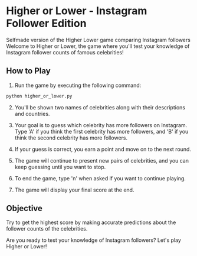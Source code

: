 
# Higher or Lower - Instagram Follower Edition

Selfmade version of the Higher Lower game comparing Instagram followers 
Welcome to Higher or Lower, the game where you'll test your knowledge of Instagram follower counts of famous celebrities!

## How to Play

1. Run the game by executing the following command:

```bash
python higher_or_lower.py
```

2. You'll be shown two names of celebrities along with their descriptions and countries.

3. Your goal is to guess which celebrity has more followers on Instagram. Type 'A' if you think the first celebrity has more followers, and 'B' if you think the second celebrity has more followers.

4. If your guess is correct, you earn a point and move on to the next round.

5. The game will continue to present new pairs of celebrities, and you can keep guessing until you want to stop.

6. To end the game, type 'n' when asked if you want to continue playing.

7. The game will display your final score at the end.

## Objective

Try to get the highest score by making accurate predictions about the follower counts of the celebrities.

Are you ready to test your knowledge of Instagram followers? Let's play Higher or Lower!
